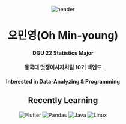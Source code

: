 <div align=center>
  
  ![header](https://capsule-render.vercel.app/api?type=waving&color=29D4C3&height=300&section=header&text=Welcome!&desc=Statistics_Programming&fontSize=80&descSize=30&descAlign=50&descAlignY=55&fontAlignY=35)
  
  
# 오민영(Oh Min-young)
  
#### DGU 22 Statistics Major
#### 동국대 멋쟁이사자처럼 10기 백엔드
#### Interested in Data-Analyzing & Programming
  
  
  
  
## Recently Learning

![Flutter](https://img.shields.io/badge/Flutter-02569B.svg?&style=for-the-badge&logo=Flutter&logoColor=white)     ![Pandas](https://img.shields.io/badge/Pandas-150458.svg?&style=for-the-badge&logo=Pandas&logoColor=white) ![Java](https://img.shields.io/badge/Java-007396.svg?&style=for-the-badge&logo=Java&logoColor=white)   ![Linux](https://img.shields.io/badge/Linux-FCC624.svg?&style=for-the-badge&logo=Linux&logoColor=white) 
</div>

